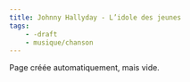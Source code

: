 ```yaml
---
title: Johnny Hallyday - L’idole des jeunes
tags:
    - -draft
    - musique/chanson
---
```


Page créée automatiquement, mais vide.
